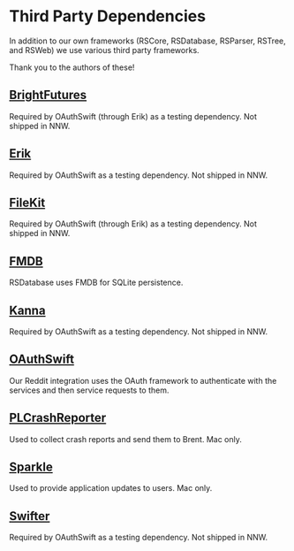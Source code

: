 # Third Party Dependencies

In addition to our own frameworks (RSCore, RSDatabase, RSParser, RSTree, and RSWeb) we use various third party frameworks.

Thank you to the authors of these!

## [BrightFutures](https://github.com/Thomvis/BrightFutures)
Required by OAuthSwift (through Erik) as a testing dependency.  Not shipped in NNW.

## [Erik](https://github.com/phimage/Erik)
Required by OAuthSwift as a testing dependency.  Not shipped in NNW.

## [FileKit](https://github.com/nvzqz/FileKit)
Required by OAuthSwift (through Erik) as a testing dependency.  Not shipped in NNW.

## [FMDB](https://github.com/ccgus/fmdb)
RSDatabase uses FMDB for SQLite persistence.

## [Kanna](https://github.com/tid-kijyun/Kanna)
Required by OAuthSwift as a testing dependency.  Not shipped in NNW.

## [OAuthSwift](https://github.com/OAuthSwift/OAuthSwift)
Our Reddit integration uses the OAuth framework to authenticate with the services
and then service requests to them.

## [PLCrashReporter](https://github.com/microsoft/plcrashreporter)
Used to collect crash reports and send them to Brent.  Mac only.

## [Sparkle](https://github.com/sparkle-project/Sparkle)
Used to provide application updates to users.  Mac only.

## [Swifter](https://github.com/httpswift/swifter)
Required by OAuthSwift as a testing dependency.  Not shipped in NNW.
